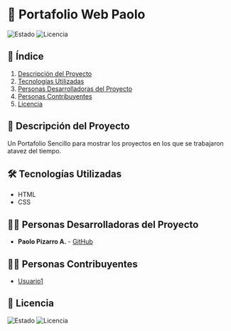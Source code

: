 # 🎁 Portafolio Web Paolo

![Estado](https://img.shields.io/badge/Estado-En%20desarrollo-yellow)
![Licencia](https://img.shields.io/badge/Licencia-MIT-green)

## 📌 Índice
1. [Descripción del Proyecto](#-descripción-del-proyecto)
2. [Tecnologías Utilizadas](#-tecnologías-utilizadas)
3. [Personas Desarrolladoras del Proyecto](#-personas-desarrolladoras-del-proyecto)
4. [Personas Contribuyentes](#-personas-contribuyentes)
5. [Licencia](#-licencia)

## 📖 Descripción del Proyecto
Un Portafolio Sencillo para mostrar los proyectos en los que se trabajaron atavez del tiempo.

## 🛠️ Tecnologías Utilizadas
- HTML  
- CSS  

## 👨‍💻 Personas Desarrolladoras del Proyecto
- **Paolo Pizarro A.** - [GitHub](https://github.com/GalletitaDeAnis)

## 👨‍💻 Personas Contribuyentes
- [Usuario1](https://github.com/alura-es-cursos)

## 📜 Licencia
![Estado](https://img.shields.io/badge/Estado-En%20desarrollo-yellow)
![Licencia](https://img.shields.io/badge/Licencia-MIT-green)
